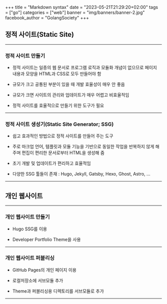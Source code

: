 +++
title = "Markdown syntax"
date = "2023-05-21T21:29:20+02:00"
tags = ["go"]
categories = ["web"]
banner = "img/banners/banner-2.jpg"
facebook_author = "GolangSociety"
+++

## 정적 사이트(Static Site)

---

### 정적 사이트 만들기

- 정적 사이트는 일종의 웹 문서로 프로그램 로직과 모듈화 개념이 없으므로 페이지 내용과 모양을 HTML과 CSS로 모두 만들어야 함

- 규모가 크고 공통된 부분이 있을 때 개발 효율성이 매우 안 좋음

- 규모가 크면 사이트의 관리와 업데이트가 매우 어렵고 비효율적임

- 정적 사이트를 효율적으로 만들기 위한 도구가 필요

---

### 정적 사이트 생성기(Static Site Generator; SSG)

- 쉽고 효과적인 방법으로 정적 사이트를 만들어 주는 도구

- 주로 마크업 언어, 템플릿과 모듈 기능을 기반으로 동일한 작업을 반복하지 않게 해주며 편집이 편리한 문서로부터 HTML을 생성해 줌

- 초기 개발 및 업데이트가 편리하고 효율적임

- 다양한 SSG 툴들이 존재 : Hugo, Jekyll, Gatsby, Hexo, Ghost, Astro, …

---

## 개인 웹사이트

---

### 개인 웹사이트 만들기

- Hugo SSG를 이용

- Developer Portfolio Theme을 사용

---

### 개인 웹사이트 퍼블리싱

- GitHub Pages의 개인 페이지 이용

- 로컬저장소에 서브모듈 추가

- Theme과 퍼블리싱용 디렉토리를 서브모듈로 추가

---